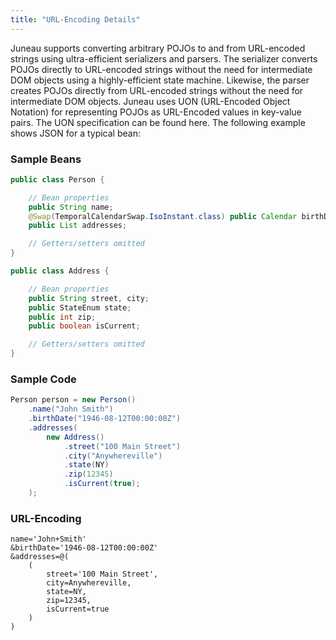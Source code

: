 ```yaml
---
title: "URL-Encoding Details"
---
```


Juneau supports converting arbitrary POJOs to and from URL-encoded strings using ultra-efficient serializers and parsers.
The serializer converts POJOs directly to URL-encoded strings without the need for intermediate DOM objects using a highly-efficient state machine.
Likewise, the parser creates POJOs directly from URL-encoded strings without the need for intermediate DOM objects.
Juneau uses UON (URL-Encoded Object Notation) for representing POJOs as URL-Encoded values in key-value pairs.
The UON specification can be found here.
The following example shows JSON for a typical bean:

### Sample Beans

```java
public class Person {

    // Bean properties
    public String name;
    @Swap(TemporalCalendarSwap.IsoInstant.class) public Calendar birthDate;
    public List addresses;

    // Getters/setters omitted
}

public class Address {

    // Bean properties
    public String street, city;
    public StateEnum state;
    public int zip;
    public boolean isCurrent;

    // Getters/setters omitted
}
```

### Sample Code

```java
Person person = new Person()
    .name("John Smith")
    .birthDate("1946-08-12T00:00:00Z")
    .addresses(
        new Address()
            .street("100 Main Street")
            .city("Anywhereville")
            .state(NY)
            .zip(12345)
            .isCurrent(true);
    );
```

### URL-Encoding

```text
name='John+Smith'
&birthDate='1946-08-12T00:00:00Z'
&addresses=@(
    (
        street='100 Main Street',
        city=Anywhereville,
        state=NY,
        zip=12345,
        isCurrent=true
    )
)
```

